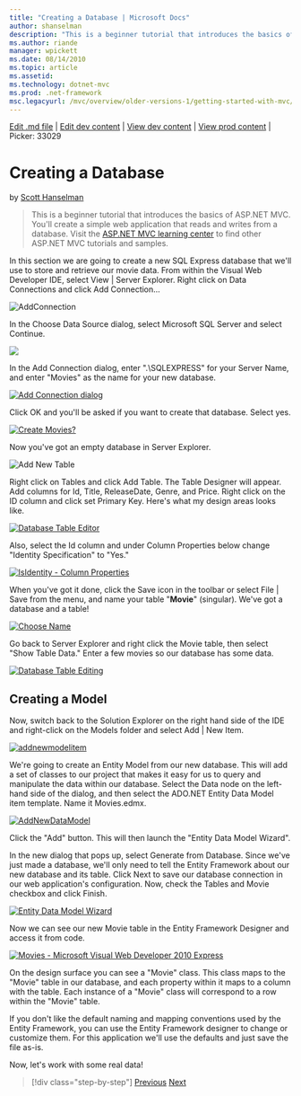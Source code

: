 ```yaml
---
title: "Creating a Database | Microsoft Docs"
author: shanselman
description: "This is a beginner tutorial that introduces the basics of ASP.NET MVC. You’ll create a simple web application that reads and writes from a database."
ms.author: riande
manager: wpickett
ms.date: 08/14/2010
ms.topic: article
ms.assetid: 
ms.technology: dotnet-mvc
ms.prod: .net-framework
msc.legacyurl: /mvc/overview/older-versions-1/getting-started-with-mvc/getting-started-with-mvc-part4
---
```

[Edit .md file](C:\Projects\msc\dev\Msc.Www\Web.ASP\App_Data\github\mvc\overview\older-versions-1\getting-started-with-mvc\getting-started-with-mvc-part4.md) | [Edit dev content](http://www.aspdev.net/umbraco#/content/content/edit/24727) | [View dev content](http://docs.aspdev.net/tutorials/mvc/overview/older-versions-1/getting-started-with-mvc/getting-started-with-mvc-part4.html) | [View prod content](http://www.asp.net/mvc/overview/older-versions-1/getting-started-with-mvc/getting-started-with-mvc-part4) | Picker: 33029

Creating a Database
====================
by [Scott Hanselman](https://github.com/shanselman)

> This is a beginner tutorial that introduces the basics of ASP.NET MVC. You'll create a simple web application that reads and writes from a database. Visit the [ASP.NET MVC learning center](../../../index.md) to find other ASP.NET MVC tutorials and samples.


In this section we are going to create a new SQL Express database that we'll use to store and retrieve our movie data. From within the Visual Web Developer IDE, select View | Server Explorer. Right click on Data Connections and click Add Connection...

![AddConnection](getting-started-with-mvc-part4/_static/image1.png)

In the Choose Data Source dialog, select Microsoft SQL Server and select Continue.

![](getting-started-with-mvc-part4/_static/image2.png)

In the Add Connection dialog, enter ".\SQLEXPRESS" for your Server Name, and enter "Movies" as the name for your new database.

[![Add Connection dialog](getting-started-with-mvc-part4/_static/image4.png)](getting-started-with-mvc-part4/_static/image3.png)

Click OK and you'll be asked if you want to create that database. Select yes.

[![Create Movies?](getting-started-with-mvc-part4/_static/image6.png)](getting-started-with-mvc-part4/_static/image5.png)

Now you've got an empty database in Server Explorer.

![Add New Table](getting-started-with-mvc-part4/_static/image7.png)

Right click on Tables and click Add Table. The Table Designer will appear. Add columns for Id, Title, ReleaseDate, Genre, and Price. Right click on the ID column and click set Primary Key. Here's what my design areas looks like.

[![Database Table Editor](getting-started-with-mvc-part4/_static/image9.png)](getting-started-with-mvc-part4/_static/image8.png)

Also, select the Id column and under Column Properties below change "Identity Specification" to "Yes."

[![IsIdentity - Column Properties](getting-started-with-mvc-part4/_static/image11.png)](getting-started-with-mvc-part4/_static/image10.png)

When you've got it done, click the Save icon in the toolbar or select File | Save from the menu, and name your table "**Movie**" (singular). We've got a database and a table!

[![Choose Name](getting-started-with-mvc-part4/_static/image13.png)](getting-started-with-mvc-part4/_static/image12.png)

Go back to Server Explorer and right click the Movie table, then select "Show Table Data." Enter a few movies so our database has some data.

[![Database Table Editing](getting-started-with-mvc-part4/_static/image15.png)](getting-started-with-mvc-part4/_static/image14.png)

## Creating a Model

Now, switch back to the Solution Explorer on the right hand side of the IDE and right-click on the Models folder and select Add | New Item.

[![addnewmodelitem](getting-started-with-mvc-part4/_static/image17.png)](getting-started-with-mvc-part4/_static/image16.png)

We're going to create an Entity Model from our new database. This will add a set of classes to our project that makes it easy for us to query and manipulate the data within our database. Select the Data node on the left-hand side of the dialog, and then select the ADO.NET Entity Data Model item template. Name it Movies.edmx.

[![AddNewDataModel](getting-started-with-mvc-part4/_static/image19.png)](getting-started-with-mvc-part4/_static/image18.png)

Click the "Add" button. This will then launch the "Entity Data Model Wizard".

In the new dialog that pops up, select Generate from Database. Since we've just made a database, we'll only need to tell the Entity Framework about our new database and its table. Click Next to save our database connection in our web application's configuration. Now, check the Tables and Movie checkbox and click Finish.

[![Entity Data Model Wizard](getting-started-with-mvc-part4/_static/image21.png)](getting-started-with-mvc-part4/_static/image20.png)

Now we can see our new Movie table in the Entity Framework Designer and access it from code.

[![Movies - Microsoft Visual Web Developer 2010 Express ](getting-started-with-mvc-part4/_static/image23.png)](getting-started-with-mvc-part4/_static/image22.png)

On the design surface you can see a "Movie" class. This class maps to the "Movie" table in our database, and each property within it maps to a column with the table. Each instance of a "Movie" class will correspond to a row within the "Movie" table.

If you don't like the default naming and mapping conventions used by the Entity Framework, you can use the Entity Framework designer to change or customize them. For this application we'll use the defaults and just save the file as-is.

Now, let's work with some real data!

>[!div class="step-by-step"] [Previous](getting-started-with-mvc-part3.md) [Next](getting-started-with-mvc-part5.md)